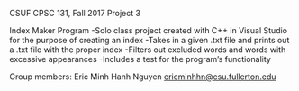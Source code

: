 CSUF CPSC 131, Fall 2017
Project 3

Index Maker Program
-Solo class project created with C++ in Visual Studio for the purpose of creating an index
-Takes in a given .txt file and prints out a .txt file with the proper index
-Filters out excluded words and words with excessive appearances
-Includes a test for the program’s functionality

Group members:
Eric Minh Hanh Nguyen ericminhhn@csu.fullerton.edu
